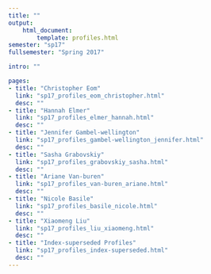 ```yaml
---
title: ""
output:
    html_document:
        template: profiles.html
semester: "sp17"
fullsemester: "Spring 2017"

intro: ""

pages:
- title: "Christopher Eom"
  link: "sp17_profiles_eom_christopher.html"
  desc: ""
- title: "Hannah Elmer"
  link: "sp17_profiles_elmer_hannah.html"
  desc: ""
- title: "Jennifer Gambel-wellington"
  link: "sp17_profiles_gambel-wellington_jennifer.html"
  desc: ""
- title: "Sasha Grabovskiy"
  link: "sp17_profiles_grabovskiy_sasha.html"
  desc: ""
- title: "Ariane Van-buren"
  link: "sp17_profiles_van-buren_ariane.html"
  desc: ""
- title: "Nicole Basile"
  link: "sp17_profiles_basile_nicole.html"
  desc: ""
- title: "Xiaomeng Liu"
  link: "sp17_profiles_liu_xiaomeng.html"
  desc: ""
- title: "Index-superseded Profiles"
  link: "sp17_profiles_index-superseded.html"
  desc: ""
---
```

